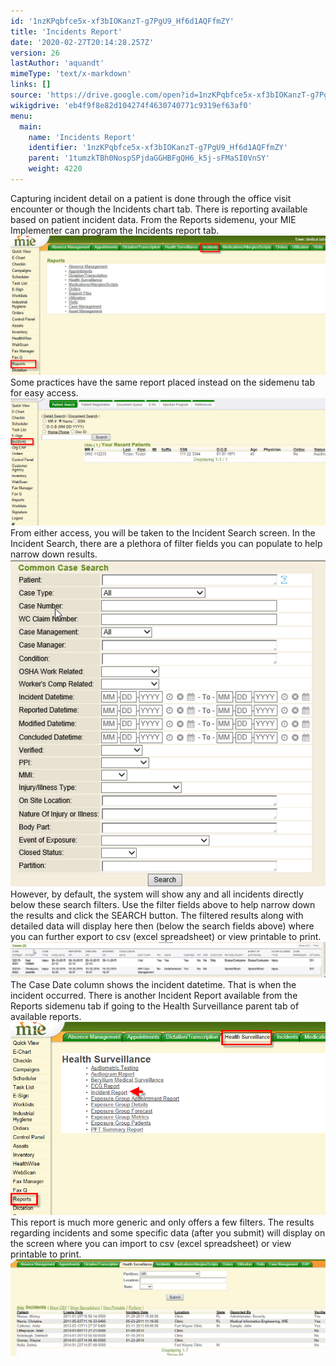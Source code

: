 ```yaml
---
id: '1nzKPqbfce5x-xf3bIOKanzT-g7PgU9_Hf6d1AQFfmZY'
title: 'Incidents Report'
date: '2020-02-27T20:14:28.257Z'
version: 26
lastAuthor: 'aquandt'
mimeType: 'text/x-markdown'
links: []
source: 'https://drive.google.com/open?id=1nzKPqbfce5x-xf3bIOKanzT-g7PgU9_Hf6d1AQFfmZY'
wikigdrive: 'eb4f9f8e82d104274f4630740771c9319ef63af0'
menu:
  main:
    name: 'Incidents Report'
    identifier: '1nzKPqbfce5x-xf3bIOKanzT-g7PgU9_Hf6d1AQFfmZY'
    parent: '1tumzkTBh0NospSPjdaGGHBFgQH6_k5j-sFMaSI0VnSY'
    weight: 4220
---
```

Capturing incident detail on a patient is done through the office visit encounter or though the Incidents chart tab. There is reporting available based on patient incident data.
From the Reports sidemenu, your MIE Implementer can program the Incidents report tab.
![](incidents-report.assets/100002010000043C000001E1F944FA305A185252.png)
Some practices have the same report placed instead on the sidemenu tab for easy access.
![](incidents-report.assets/1000020100000480000001D14E509CCC5FB38084.png)
From either access, you will be taken to the Incident Search screen.
In the Incident Search, there are a plethora of filter fields you can populate to help narrow down results.
![](incidents-report.assets/10000000000002140000022A5D02546EC04086A4.png)
However, by default, the system will show any and all incidents directly below these search filters. Use the filter fields above to help narrow down the results and click the SEARCH button. The filtered results along with detailed data will display here then (below the search fields above) where you can further export to csv (excel spreadsheet) or view printable to print.
![](incidents-report.assets/1000000000000546000000983CA5C2E590DF6AB6.png)
The Case Date column shows the incident datetime. That is when the incident occurred.
There is another Incident Report available from the Reports sidemenu tab if going to the Health Surveillance parent tab of available reports.
![](incidents-report.assets/100002010000030F000001E003BF2C175F334BCB.png)
This report is much more generic and only offers a few filters. The results regarding incidents and some specific data (after you submit) will display on the screen where you can import to csv (excel spreadsheet) or view printable to print.
![](incidents-report.assets/10000201000004B30000017057147FAC08B441FE.png)
